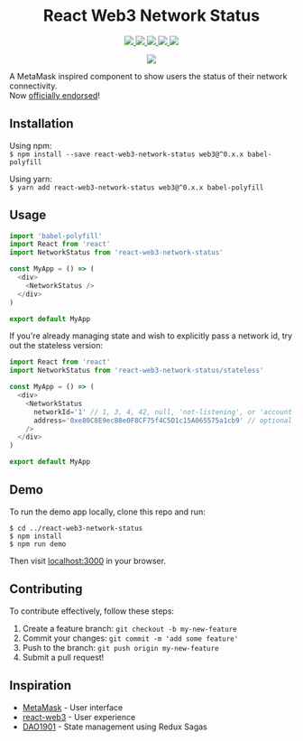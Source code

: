 <h1 align="center" markdown="1">React Web3 Network Status</h1>
<p align="center" markdown="1">
  <a href="https://badge.fury.io/js/react-web3-network-status">
    <img src="https://badge.fury.io/js/react-web3-network-status.svg" />
  </a>
  <!-- <a href="https://travis-ci.org/rongierlach/react-web3-network-status">
    <img src="https://travis-ci.org/rongierlach/react-web3-network-status.svg?branch=master" />
  </a> -->
  <!-- <a href="https://coveralls.io/github/rongierlach/react-web3-network-status?branch=master">
    <img src="https://coveralls.io/repos/github/rongierlach/react-web3-newtork-status/badge.svg?branch=master" />
  </a> -->
  <a href="https://david-dm.org/rongierlach/react-web3-network-status">
    <img src="https://david-dm.org/rongierlach/react-web3-network-status.svg" />
  </a>
  <a href="https://david-dm.org/rongierlach/react-web3-network-status?type=peer">
    <img src="https://david-dm.org/rongierlach/react-web3-network-status/peer-status.svg" />
  </a>
  <a href="https://david-dm.org/rongierlach/react-web3-network-status?type=dev">
    <img src="https://david-dm.org/rongierlach/react-web3-network-status/dev-status.svg" />
  </a>
  <a href="https://standardjs.com">
    <img src="https://img.shields.io/badge/code_style-standard-brightgreen.svg" />
  </a>
</p>
<p align="center">
<img
  src="https://user-images.githubusercontent.com/4658359/30234946-21873ec8-94c8-11e7-88ee-296b098a49f8.gif"
/></p>

A MetaMask inspired component to show users the status of their network connectivity.  
Now [officially endorsed](https://twitter.com/metamask_io/status/928031347494461442)!

## Installation
Using npm:  
`$ npm install --save react-web3-network-status web3@^0.x.x babel-polyfill`  

Using yarn:  
`$ yarn add react-web3-network-status web3@^0.x.x babel-polyfill`

## Usage
```javascript
import 'babel-polyfill'
import React from 'react'
import NetworkStatus from 'react-web3-network-status'

const MyApp = () => (
  <div>
    <NetworkStatus />
  </div>
)

export default MyApp
```

If you're already managing state and wish to explicitly pass a network id, try out the stateless version:
```javascript
import React from 'react'
import NetworkStatus from 'react-web3-network-status/stateless'

const MyApp = () => (
  <div>
    <NetworkStatus
      networkId='1' // 1, 3, 4, 42, null, 'not-listening', or 'account-not-unlocked'
      address='0xe80C8E9ecB8e0F8CF75f4C5D1c15A065575a1cb9' // optional
    />
  </div>
)

export default MyApp
```

## Demo
To run the demo app locally, clone this repo and run:
```
$ cd ../react-web3-network-status
$ npm install
$ npm run demo
```
Then visit [localhost:3000](http://localhost:3000) in your browser.

## Contributing
To contribute effectively, follow these steps:
1. Create a feature branch: `git checkout -b my-new-feature`
2. Commit your changes: `git commit -m 'add some feature'`
3. Push to the branch: `git push origin my-new-feature`
4. Submit a pull request!

## Inspiration
* [MetaMask](https://github.com/MetaMask/metamask-extension) - User interface
* [react-web3](https://github.com/coopermaruyama/react-web3) - User experience
* [DAO1901](https://github.com/asseth/dao1901) - State management using Redux Sagas
